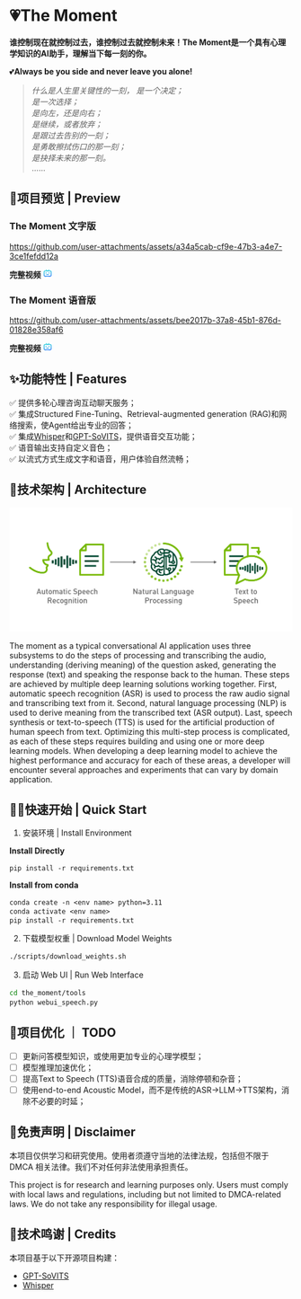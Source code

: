 # 💗The Moment
**谁控制现在就控制过去，谁控制过去就控制未来！The Moment是一个具有心理学知识的AI助手，理解当下每一刻的你。**  

💕**Always be you side and never leave you alone!**

>_什么是人生里关键性的一刻，_
_是一个决定；_  
_是一次选择；_  
_是向左，还是向右；_  
_是继续，或者放弃；_  
_是跟过去告别的一刻；_  
_是勇敢擦拭伤口的那一刻；_  
_是抉择未来的那一刻。_  
......

## 🚀项目预览 | Preview
### The Moment 文字版 

https://github.com/user-attachments/assets/a34a5cab-cf9e-47b3-a4e7-3ce1fefdd12a

**完整视频** [![完整演示](/assets/icon.png)](https://www.bilibili.com/video/BV1oY43zCE5x/?share_source=copy_web&vd_source=f27af9aa2b0a1efe2d357b9f461ba958)

### The Moment 语音版

https://github.com/user-attachments/assets/bee2017b-37a8-45b1-876d-01828e358af6

**完整视频** [![完整演示](/assets/icon.png)](https://www.bilibili.com/video/BV1oY43zCEQK/?share_source=copy_web&vd_source=f27af9aa2b0a1efe2d357b9f461ba958)

## ✨功能特性 | Features
✅ 提供多轮心理咨询互动聊天服务；   
✅ 集成Structured Fine-Tuning、Retrieval-augmented generation (RAG)和网络搜索，使Agent给出专业的回答；   
✅ 集成[Whisper](https://github.com/openai/whisper)和[GPT-SoVITS](https://github.com/RVC-Boss/GPT-SoVITS)，提供语音交互功能；  
✅ 语音输出支持自定义音色；  
✅ 以流式方式生成文字和语音，用户体验自然流畅；

## 🏰技术架构 | Architecture

![工程架构图](/assets/the_moment_workflow.png)

The moment as a typical conversational AI application uses three subsystems to do the steps of processing and transcribing the audio, understanding (deriving meaning) of the question asked, generating the response (text) and speaking the response back to the human. These steps are achieved by multiple deep learning solutions working together. First, automatic speech recognition (ASR) is used to process the raw audio signal and transcribing text from it. Second, natural language processing (NLP) is used to derive meaning from the transcribed text (ASR output). Last, speech synthesis or text-to-speech (TTS) is used for the artificial production of human speech from text. Optimizing this multi-step process is complicated, as each of these steps requires building and using one or more deep learning models. When developing a deep learning model to achieve the highest performance and accuracy for each of these areas, a developer will encounter several approaches and experiments that can vary by domain application.

## 👨‍💻快速开始 | Quick Start

1. 安装环境 | Install Environment

**Install Directly**

```text
pip install -r requirements.txt
```

**Install from conda**

```text
conda create -n <env name> python=3.11
conda activate <env name>
pip install -r requirements.txt
```

2. 下载模型权重 | Download Model Weights
```bash
./scripts/download_weights.sh
```
3. 启动 Web UI | Run Web Interface
```bash
cd the_moment/tools
python webui_speech.py
```

## 💎项目优化 ｜ TODO
- [ ] 更新问答模型知识，或使用更加专业的心理学模型；
- [ ] 模型推理加速优化；
- [ ] 提高Text to Speech (TTS)语音合成的质量，消除停顿和杂音；
- [ ] 使用end-to-end Acoustic Model，而不是传统的ASR->LLM->TTS架构，消除不必要的时延；

## 🙌免责声明 | Disclaimer

本项目仅供学习和研究使用。使用者须遵守当地的法律法规，包括但不限于 DMCA 相关法律。我们不对任何非法使用承担责任。

This project is for research and learning purposes only. Users must comply with local laws and regulations, including but not limited to DMCA-related laws. We do not take any responsibility for illegal usage.

## 🙇技术鸣谢 | Credits

本项目基于以下开源项目构建：

- [GPT-SoVITS](https://github.com/RVC-Boss/GPT-SoVITS)
- [Whisper](https://github.com/openai/whisper)
